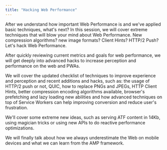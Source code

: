 ```yaml
---
title: "Hacking Web Performance"
---
```


After we understand how important Web Performance is and we've applied basic techniques, what's next? In this session, we will cover extreme techniques that will blow your mind about Web Performance. New compression algorithms? new image formats? Client Hints? HTTP/2 Push? Let's hack Web Performance.

After quickly reviewing current metrics and goals for web performance, we will get deeply into advanced hacks to increase perception and performance on the web and PWAs.

We will cover the updated checklist of techniques to improve experience and perception and recent additions and hacks, such as: the usage of HTTP/2 push or not, QUIC, how to replace PNGs and JPEGs, HTTP Client Hints, better compression encoding algorithms available, browser's prefetching and lazy loading new abilities and how advanced techniques on top of Service Workers can help improving conversion and reduce user's frustration.

We'll cover some extreme new ideas, such as serving ATF content in 14Kb, using magician tricks or using new APIs to do reactive performance optimizations.

We will finally talk about how we always underestimate the Web on mobile devices and what we can learn from the AMP framework.
